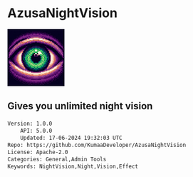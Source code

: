 # AzusaNightVision
<img src="https://raw.githubusercontent.com/KumaaDeveloper/AzusaNightVision/e3b317520585ce740a4000e17c0d913b4eb97a2b/icon.png" width="128" height="128" />

## Gives you unlimited night vision
```properties
Version: 1.0.0
    API: 5.0.0
    Updated: 17-06-2024 19:32:03 UTC
Repo: https://github.com/KumaaDeveloper/AzusaNightVision
License: Apache-2.0
Categories: General,Admin Tools
Keywords: NightVision,Night,Vision,Effect
```